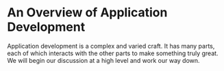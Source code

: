 # An Overview of Application Development

Application development is a complex and varied craft. It has many parts, each of which interacts with the other parts to make something truly great. We will begin our discussion at a high level and work our way down.
